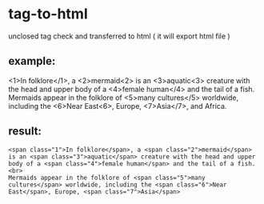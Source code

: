 # tag-to-html
unclosed tag check and transferred to html
( it will export html file )

## example:

<1>In folklore</1>, a <2>mermaid<2> is an <3>aquatic<3> creature with the head and upper body of a <4>female human</4> and the tail of a fish.<br>
Mermaids appear in the folklore of <5>many cultures</5> worldwide, including the <6>Near East<6>, Europe, <7>Asia</7>, and Africa.

## result:

`<span class="1">In folklore</span>, a <span class="2">mermaid</span> is an <span class="3">aquatic</span> creature with the head and upper body of a <span class="4">female human</span> and the tail of a fish.<br>`<br>
`Mermaids appear in the folklore of <span class="5">many cultures</span> worldwide, including the <span class="6">Near East</span>, Europe, <span class="7">Asia</span>`
